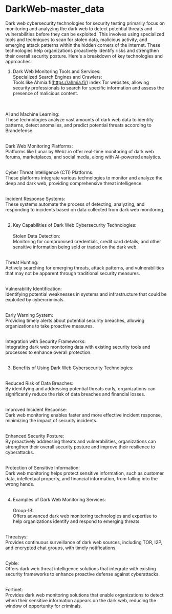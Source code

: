 # DarkWeb-master_data

Dark web cybersecurity technologies for security testing primarily focus on monitoring and analyzing the dark web to detect potential threats and vulnerabilities before they can be exploited. This involves using specialized tools and techniques to scan for stolen data, malicious activity, and emerging attack patterns within the hidden corners of the internet. These technologies help organizations proactively identify risks and strengthen their overall security posture. 
Here's a breakdown of key technologies and approaches:

1. Dark Web Monitoring Tools and Services:   <br>
Specialized Search Engines and Crawlers:    <br>
Tools like Ahmia.fi(https://ahmia.fi/) index Tor websites, allowing security professionals to search for specific information and assess the presence of malicious content.   <br><br><br>

AI and Machine Learning:      <br>
These technologies analyze vast amounts of dark web data to identify patterns, detect anomalies, and predict potential threats according to Brandefense.    <br> <br> 

Dark Web Monitoring Platforms:   <br>
Platforms like Lunar by Webz.io offer real-time monitoring of dark web forums, marketplaces, and social media, along with AI-powered analytics.   <br><br>   

Cyber Threat Intelligence (CTI) Platforms:   <br>
These platforms integrate various technologies to monitor and analyze the deep and dark web, providing comprehensive threat intelligence.  <br><br>


Incident Response Systems:   <br> 
These systems automate the process of detecting, analyzing, and responding to incidents based on data collected from dark web monitoring.   <br><br>


2. Key Capabilities of Dark Web Cybersecurity Technologies:   <br><br>
Stolen Data Detection:  <br>
Monitoring for compromised credentials, credit card details, and other sensitive information being sold or traded on the dark web.   <br><br>

Threat Hunting:  <br>
Actively searching for emerging threats, attack patterns, and vulnerabilities that may not be apparent through traditional security measures.  <br><br>

Vulnerability Identification:  <br>
Identifying potential weaknesses in systems and infrastructure that could be exploited by cybercriminals.   <br><br>

Early Warning System:   <br>
Providing timely alerts about potential security breaches, allowing organizations to take proactive measures.   <br><br>

Integration with Security Frameworks:   <br>
Integrating dark web monitoring data with existing security tools and processes to enhance overall protection.   <br><br>


3. Benefits of Using Dark Web Cybersecurity Technologies:  <br><br>

Reduced Risk of Data Breaches:  <br>
By identifying and addressing potential threats early, organizations can significantly reduce the risk of data breaches and financial losses.   <br><br>

Improved Incident Response:   <br>
Dark web monitoring enables faster and more effective incident response, minimizing the impact of security incidents.   <br><br>

Enhanced Security Posture:  <br>
By proactively addressing threats and vulnerabilities, organizations can strengthen their overall security posture and improve their resilience to cyberattacks.   <br><br>

Protection of Sensitive Information:  <br>
Dark web monitoring helps protect sensitive information, such as customer data, intellectual property, and financial information, from falling into the wrong hands.   <br><br>


4. Examples of Dark Web Monitoring Services:  <br><br>
Group-IB:  <br>
Offers advanced dark web monitoring technologies and expertise to help organizations identify and respond to emerging threats.  <br><br>

Threatsys:   <br>
Provides continuous surveillance of dark web sources, including TOR, I2P, and encrypted chat groups, with timely notifications. <br><br>

Cyble:   <br>
Offers dark web threat intelligence solutions that integrate with existing security frameworks to enhance proactive defense against cyberattacks.   <br><br>

Fortinet:   <br>
Provides dark web monitoring solutions that enable organizations to detect when their sensitive information appears on the dark web, reducing the window of opportunity for criminals. <br><br>

